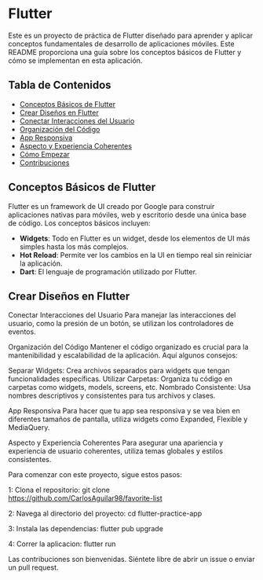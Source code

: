 # Flutter


Este es un proyecto de práctica de Flutter diseñado para aprender y aplicar conceptos fundamentales de desarrollo de aplicaciones móviles. Este README proporciona una guía sobre los conceptos básicos de Flutter y cómo se implementan en esta aplicación.

## Tabla de Contenidos

- [Conceptos Básicos de Flutter](#conceptos-básicos-de-flutter)
- [Crear Diseños en Flutter](#crear-diseños-en-flutter)
- [Conectar Interacciones del Usuario](#conectar-interacciones-del-usuario)
- [Organización del Código](#organización-del-código)
- [App Responsiva](#app-responsiva)
- [Aspecto y Experiencia Coherentes](#aspecto-y-experiencia-coherentes)
- [Cómo Empezar](#cómo-empezar)
- [Contribuciones](#contribuciones)


## Conceptos Básicos de Flutter

Flutter es un framework de UI creado por Google para construir aplicaciones nativas para móviles, web y escritorio desde una única base de código. Los conceptos básicos incluyen:

- **Widgets**: Todo en Flutter es un widget, desde los elementos de UI más simples hasta los más complejos.
- **Hot Reload**: Permite ver los cambios en la UI en tiempo real sin reiniciar la aplicación.
- **Dart**: El lenguaje de programación utilizado por Flutter.

## Crear Diseños en Flutter

Conectar Interacciones del Usuario
Para manejar las interacciones del usuario, como la presión de un botón, se utilizan los controladores de eventos.

Organización del Código
Mantener el código organizado es crucial para la mantenibilidad y escalabilidad de la aplicación. Aquí algunos consejos:

Separar Widgets: Crea archivos separados para widgets que tengan funcionalidades específicas.
Utilizar Carpetas: Organiza tu código en carpetas como widgets, models, screens, etc.
Nombrado Consistente: Usa nombres descriptivos y consistentes para tus archivos y clases.

App Responsiva
Para hacer que tu app sea responsiva y se vea bien en diferentes tamaños de pantalla, utiliza widgets como Expanded, Flexible y MediaQuery.

Aspecto y Experiencia Coherentes
Para asegurar una apariencia y experiencia de usuario coherentes, utiliza temas globales y estilos consistentes.

Para comenzar con este proyecto, sigue estos pasos:

 1: Clona el repositorio:
 git clone https://github.com/CarlosAguilar98/favorite-list

 2: Navega al directorio del proyecto:
   cd flutter-practice-app
   
 3: Instala las dependencias:
   flutter pub upgrade
   
 4: Correr la aplicacion:
   flutter run

   Las contribuciones son bienvenidas. Siéntete libre de abrir un issue o enviar un pull request.

   


